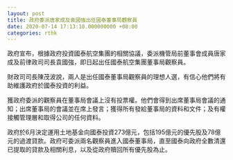 ```yaml
---
layout: post
title: 政府委派唐家成及袁國強出任國泰董事局觀察員
date: 2020-07-14 17:13:18.000000000 +08:00
categories: rthk
---
```


政府宣布，根據政府投資國泰航空集團的相關協議，委派機管局前董事會成員唐家成及前律政司司長袁國強，即日起出任國泰航空集團董事局觀察員。

財政司司長陳茂波說，兩人是出任國泰董事局觀察員的理想人選，有信心他們將有助維護政府於國泰投資的利益。
 
獲政府委派的觀察員在董事局會議上沒有投票權。他們會得到出席董事局會議的通知；出席董事局的會議並在席上發言；獲得所有發給董事局的資料和文件；及有權接觸管理層和取得公司的任何資料。

政府於6月決定運用土地基金向國泰投資273億元，包括195億元的優先股及78億元的過渡貸款。政府可委派兩名觀察員進入國泰董事局，直至國泰向政府全數清還已提取的貸款及相關利息，以及從政府贖回所有優先股為止。
